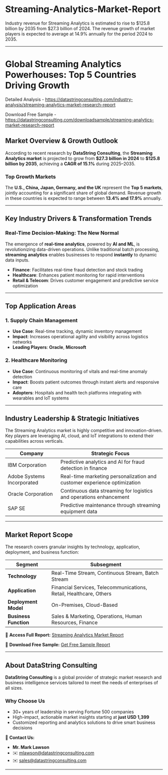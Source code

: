 # Streaming-Analytics-Market-Report

Industry revenue for Streaming Analytics is estimated to rise to $125.8 billion by 2035 from $27.3 billion of 2024. The revenue growth of market players is expected to average at 14.9% annually for the period 2024 to 2035.


---

# **Global Streaming Analytics Powerhouses: Top 5 Countries Driving Growth**

Detailed Analysis - https://datastringconsulting.com/industry-analysis/streaming-analytics-market-research-report

Download Free Sample - https://datastringconsulting.com/downloadsample/streaming-analytics-market-research-report

## **Market Overview & Growth Outlook**

According to recent research by **DataString Consulting**, the **Streaming Analytics market** is projected to grow from **\$27.3 billion in 2024** to **\$125.8 billion by 2035**, achieving a **CAGR of 15.1%** during 2025–2035.

### **Top Growth Markets**

The **U.S., China, Japan, Germany, and the UK** represent the **Top 5 markets**, jointly accounting for a significant share of global demand. Revenue growth in these countries is expected to range between **13.4% and 17.9%** annually.

---

## **Key Industry Drivers & Transformation Trends**

### **Real-Time Decision-Making: The New Normal**

The emergence of **real-time analytics**, powered by **AI and ML**, is revolutionizing data-driven operations. Unlike traditional batch processing, **streaming analytics** enables businesses to respond **instantly** to dynamic data inputs.

* **Finance**: Facilitates real-time fraud detection and stock trading
* **Healthcare**: Enhances patient monitoring for rapid interventions
* **Retail & Telecom**: Drives customer engagement and predictive service optimization

---

## **Top Application Areas**

### **1. Supply Chain Management**

* **Use Case**: Real-time tracking, dynamic inventory management
* **Impact**: Increases operational agility and visibility across logistics networks
* **Leading Players**: **Oracle**, **Microsoft**

### **2. Healthcare Monitoring**

* **Use Case**: Continuous monitoring of vitals and real-time anomaly detection
* **Impact**: Boosts patient outcomes through instant alerts and responsive care
* **Adopters**: Hospitals and health tech platforms integrating with wearables and IoT systems

---

## **Industry Leadership & Strategic Initiatives**

The Streaming Analytics market is highly competitive and innovation-driven. Key players are leveraging AI, cloud, and IoT integrations to extend their capabilities across verticals.

| **Company**                | **Strategic Focus**                                                      |
| -------------------------- | ------------------------------------------------------------------------ |
| IBM Corporation            | Predictive analytics and AI for fraud detection in finance               |
| Adobe Systems Incorporated | Real-time marketing personalization and customer experience optimization |
| Oracle Corporation         | Continuous data streaming for logistics and operations enhancement       |
| SAP SE                     | Predictive maintenance through streaming equipment data                  |

---

## **Market Report Scope**

The research covers granular insights by technology, application, deployment, and business function:

| **Segment**           | **Subsegment**                                                     |
| --------------------- | ------------------------------------------------------------------ |
| **Technology**        | Real-Time Stream, Continuous Stream, Batch Stream                  |
| **Application**       | Financial Services, Telecommunications, Retail, Healthcare, Others |
| **Deployment Model**  | On-Premises, Cloud-Based                                           |
| **Business Function** | Sales & Marketing, Operations, Human Resources, Finance            |

📘 **Access Full Report:**
[Streaming Analytics Market Report](https://datastringconsulting.com/industry-analysis/streaming-analytics-market-research-report)

📄 **Download Free Sample:**
[Get Free Sample Report](https://datastringconsulting.com/downloadsample/streaming-analytics-market-research-report)

---

## **About DataString Consulting**

**DataString Consulting** is a global provider of strategic market research and business intelligence services tailored to meet the needs of enterprises of all sizes.

### **Why Choose Us**

* 30+ years of leadership in serving Fortune 500 companies
* High-impact, actionable market insights starting at **just USD 1,399**
* Customized reporting and analytics solutions to drive smart business decisions

📩 **Contact Us:**

* **Mr. Mark Lawson**
* ✉️ [mlawson@datastringconsulting.com](mailto:mlawson@datastringconsulting.com)
* ✉️ [sales@datastringconsulting.com](mailto:sales@datastringconsulting.com)

---
